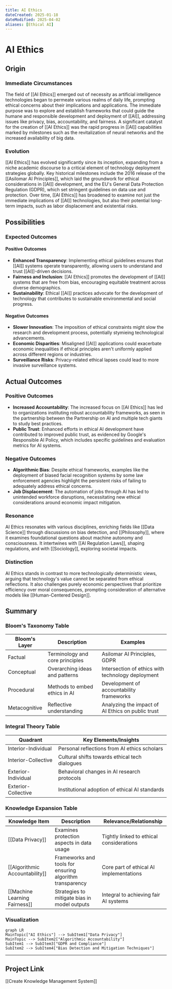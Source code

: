 ```yaml
---
title: AI Ethics
dateCreated: 2025-01-18
dateModified: 2025-04-02
aliases: [Ethical AI]
---
```


# AI Ethics

## Origin

### Immediate Circumstances

The field of [[AI Ethics]] emerged out of necessity as artificial intelligence technologies began to permeate various realms of daily life, prompting ethical concerns about their implications and applications. The immediate purpose was to explore and establish frameworks that could guide the humane and responsible development and deployment of [[AI]], addressing issues like privacy, bias, accountability, and fairness. A significant catalyst for the creation of [[AI Ethics]] was the rapid progress in [[AI]] capabilities marked by milestones such as the revitalization of neural networks and the increased availability of big data.

### Evolution

[[AI Ethics]] has evolved significantly since its inception, expanding from a niche academic discourse to a critical element of technology deployment strategies globally. Key historical milestones include the 2016 release of the [[Asilomar AI Principles]], which laid the groundwork for ethical considerations in [[AI]] development, and the EU's General Data Protection Regulation (GDPR), which set stringent guidelines on data use and protection. Over time, [[AI Ethics]] has broadened to examine not just the immediate implications of [[AI]] technologies, but also their potential long-term impacts, such as labor displacement and existential risks.

## Possibilities

### Expected Outcomes

#### Positive Outcomes

- **Enhanced Transparency**: Implementing ethical guidelines ensures that [[AI]] systems operate transparently, allowing users to understand and trust [[AI]]-driven decisions.
- **Fairness and Inclusion**: [[AI Ethics]] promotes the development of [[AI]] systems that are free from bias, encouraging equitable treatment across diverse demographics.
- **Sustainability**: Ethical [[AI]] practices advocate for the development of technology that contributes to sustainable environmental and social progress.

#### Negative Outcomes

- **Slower Innovation**: The imposition of ethical constraints might slow the research and development process, potentially stymieing technological advancements.
- **Economic Disparities**: Misaligned [[AI]] applications could exacerbate economic inequalities if ethical principles aren't uniformly applied across different regions or industries.
- **Surveillance Risks**: Privacy-related ethical lapses could lead to more invasive surveillance systems.

## Actual Outcomes

### Positive Outcomes

- **Increased Accountability**: The increased focus on [[AI Ethics]] has led to organizations instituting robust accountability frameworks, as seen in the partnership between the Partnership on AI and multiple tech giants to study best practices.
- **Public Trust**: Enhanced efforts in ethical AI development have contributed to improved public trust, as evidenced by Google's Responsible AI Policy, which includes specific guidelines and evaluation metrics for AI systems.

### Negative Outcomes

- **Algorithmic Bias**: Despite ethical frameworks, examples like the deployment of biased facial recognition systems by some law enforcement agencies highlight the persistent risks of failing to adequately address ethical concerns.
- **Job Displacement**: The automation of jobs through AI has led to unintended workforce disruptions, necessitating new ethical considerations around economic impact mitigation.

### Resonance

AI Ethics resonates with various disciplines, enriching fields like [[Data Science]] through discussions on bias detection, and [[Philosophy]], where it examines foundational questions about machine autonomy and consciousness. It intertwines with [[AI Regulation Laws]], shaping regulations, and with [[Sociology]], exploring societal impacts.

### Distinction

AI Ethics stands in contrast to more technologically deterministic views, arguing that technology's value cannot be separated from ethical reflections. It also challenges purely economic perspectives that prioritize efficiency over moral consequences, prompting consideration of alternative models like [[Human-Centered Design]].

## Summary

### Bloom's Taxonomy Table

| **Bloom's Layer** | **Description**                     | **Examples**                                           |
| ----------------- | ----------------------------------- | ------------------------------------------------------ |
| Factual           | Terminology and core principles     | Asilomar AI Principles, GDPR                            |
| Conceptual        | Overarching ideas and patterns      | Intersection of ethics with technology deployment       |
| Procedural        | Methods to embed ethics in AI       | Development of accountability frameworks                |
| Metacognitive     | Reflective understanding            | Analyzing the impact of AI Ethics on public trust       |

### Integral Theory Table

| **Quadrant**        | **Key Elements/Insights**                            |
| ------------------- | ---------------------------------------------------- |
| Interior-Individual | Personal reflections from AI ethics scholars         |
| Interior-Collective | Cultural shifts towards ethical tech dialogues       |
| Exterior-Individual | Behavioral changes in AI research protocols          |
| Exterior-Collective | Institutional adoption of ethical AI standards       |

### Knowledge Expansion Table

| **Knowledge Item**                | **Description**                                        | **Relevance/Relationship**                      |
| --------------------------------- | ------------------------------------------------------ | ----------------------------------------------- |
| [[Data Privacy]]                  | Examines protection aspects in data usage              | Tightly linked to ethical considerations         |
| [[Algorithmic Accountability]]    | Frameworks and tools for ensuring algorithm transparency| Core part of ethical AI implementations          |
| [[Machine Learning Fairness]]     | Strategies to mitigate bias in model outputs           | Integral to achieving fair AI systems            |

### Visualization

```mermaid
graph LR
MainTopic["AI Ethics"] --> SubItem1["Data Privacy"]
MainTopic --> SubItem2["Algorithmic Accountability"]
SubItem1 --> SubItem3["GDPR and Compliance"]
SubItem2 --> SubItem4["Bias Detection and Mitigation Techniques"]
```

---

## Project Link

[[Create Knowledge Management System]]
